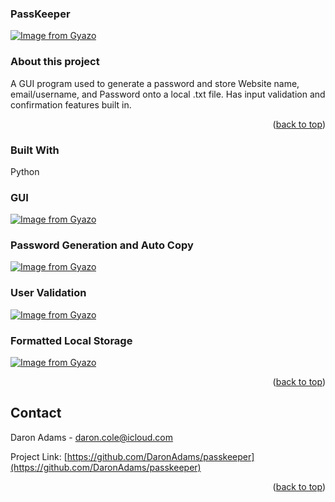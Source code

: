<div id="top"></div>

### PassKeeper
[![Image from Gyazo](https://i.gyazo.com/24bb394c361be5c328310fff18453dfa.gif)](https://gyazo.com/24bb394c361be5c328310fff18453dfa)

<!-- ABOUT THE PROJECT -->
### About this project
A GUI program used to generate a password and store Website name, email/username, and Password onto a local .txt file. Has input validation and confirmation features built in.


<!--- Demo -->


<p align="right">(<a href="#top">back to top</a>)</p>



### Built With
Python

### GUI
[![Image from Gyazo](https://i.gyazo.com/69ba1c355bce1408334e10380e195e4f.png)](https://gyazo.com/69ba1c355bce1408334e10380e195e4f)

### Password Generation and Auto Copy
[![Image from Gyazo](https://i.gyazo.com/4d7337cb46a71ddebcbceddefe551dd3.png)](https://gyazo.com/4d7337cb46a71ddebcbceddefe551dd3)

### User Validation
[![Image from Gyazo](https://i.gyazo.com/e56ffe7d75c3cac2fcb77e80c61c4278.png)](https://gyazo.com/e56ffe7d75c3cac2fcb77e80c61c4278)

### Formatted Local Storage
[![Image from Gyazo](https://i.gyazo.com/f828d297bbc32b8f600e39acae3d97d2.png)](https://gyazo.com/f828d297bbc32b8f600e39acae3d97d2)

<p align="right">(<a href="#top">back to top</a>)</p>






<!-- CONTACT -->
## Contact

Daron Adams - daron.cole@icloud.com

Project Link: [https://github.com/DaronAdams/passkeeper](https://github.com/DaronAdams/passkeeper)

<p align="right">(<a href="#top">back to top</a>)</p>

